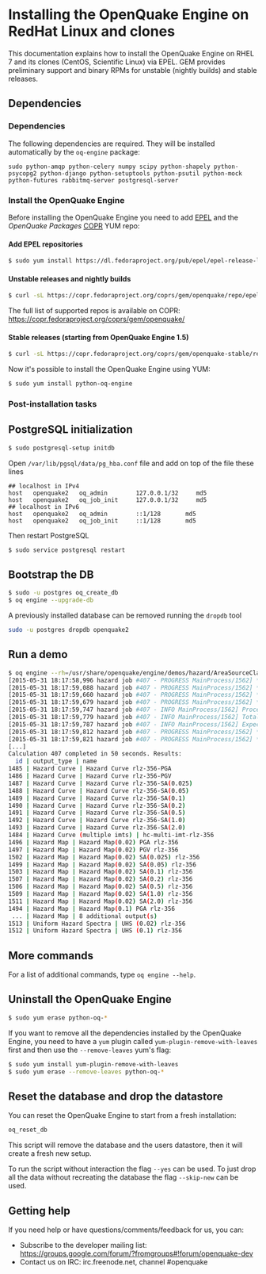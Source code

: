 # Installing the OpenQuake Engine on RedHat Linux and clones
This documentation explains how to install the OpenQuake Engine on RHEL 7 and its clones (CentOS, Scientific Linux) via EPEL. GEM provides preliminary support and binary RPMs for unstable (nightly builds) and stable releases.

## Dependencies

### Dependencies

The following dependencies are required. They will be installed automatically by the `oq-engine` package:

```
sudo python-amqp python-celery numpy scipy python-shapely python-psycopg2 python-django python-setuptools python-psutil python-mock python-futures rabbitmq-server postgresql-server
```


### Install the OpenQuake Engine

Before installing the OpenQuake Engine you need to add [EPEL](https://fedoraproject.org/wiki/EPEL) and the _OpenQuake Packages_ [COPR](https://copr.fedoraproject.org/coprs/gem/openquake/) YUM repo:

#### Add EPEL repositories

```bash
$ sudo yum install https://dl.fedoraproject.org/pub/epel/epel-release-latest-7.noarch.rpm
```

#### Unstable releases and nightly builds

```bash
$ curl -sL https://copr.fedoraproject.org/coprs/gem/openquake/repo/epel-7/gem-openquake-epel-7.repo | sudo tee /etc/yum.repos.d/gem-openquake-epel-7.repo
```

The full list of supported repos is available on COPR: https://copr.fedoraproject.org/coprs/gem/openquake/

#### Stable releases (starting from OpenQuake Engine 1.5)


```bash
$ curl -sL https://copr.fedoraproject.org/coprs/gem/openquake-stable/repo/epel-7/gem-openquake-stable-epel-7.repo | sudo tee /etc/yum.repos.d/gem-openquake-stable-epel-7.repo
```

Now it's possible to install the OpenQuake Engine using YUM:

```bash
$ sudo yum install python-oq-engine
```

### Post-installation tasks

## PostgreSQL initialization
```bash
$ sudo postgresql-setup initdb
```

Open `/var/lib/pgsql/data/pg_hba.conf` file and add on top of the file these lines
```
## localhost in IPv4
host   openquake2   oq_admin        127.0.0.1/32     md5
host   openquake2   oq_job_init     127.0.0.1/32     md5
## localhost in IPv6
host   openquake2   oq_admin        ::1/128       md5
host   openquake2   oq_job_init     ::1/128       md5
```
Then restart PostgreSQL
```bash
$ sudo service postgresql restart
```

## Bootstrap the DB
```bash
$ sudo -u postgres oq_create_db
$ oq engine --upgrade-db
```
A previously installed database can be removed running the `dropdb` tool
```bash
sudo -u postgres dropdb openquake2
```

## Run a demo
```bash
$ oq engine --rh=/usr/share/openquake/engine/demos/hazard/AreaSourceClassicalPSHA/job.ini
[2015-05-31 18:17:58,996 hazard job #407 - PROGRESS MainProcess/1562] **  executing (hazard)
[2015-05-31 18:17:59,088 hazard job #407 - PROGRESS MainProcess/1562] **  initializing sites
[2015-05-31 18:17:59,660 hazard job #407 - PROGRESS MainProcess/1562] **  initializing site collection
[2015-05-31 18:17:59,679 hazard job #407 - PROGRESS MainProcess/1562] **  initializing sources
[2015-05-31 18:17:59,747 hazard job #407 - INFO MainProcess/1562] Processed <TrtModel #0 Active Shallow Crust, 205 source(s), 1640 rupture(s)>
[2015-05-31 18:17:59,779 hazard job #407 - INFO MainProcess/1562] Total weight of the sources=41.0
[2015-05-31 18:17:59,787 hazard job #407 - INFO MainProcess/1562] Expected output size=416064.0
[2015-05-31 18:17:59,812 hazard job #407 - PROGRESS MainProcess/1562] **  executing (hazard)
[2015-05-31 18:17:59,821 hazard job #407 - PROGRESS MainProcess/1562] **  Submitting task compute_hazard_curves #1
[...]
Calculation 407 completed in 50 seconds. Results:
  id | output_type | name
1485 | Hazard Curve | Hazard Curve rlz-356-PGA
1486 | Hazard Curve | Hazard Curve rlz-356-PGV
1487 | Hazard Curve | Hazard Curve rlz-356-SA(0.025)
1488 | Hazard Curve | Hazard Curve rlz-356-SA(0.05)
1489 | Hazard Curve | Hazard Curve rlz-356-SA(0.1)
1490 | Hazard Curve | Hazard Curve rlz-356-SA(0.2)
1491 | Hazard Curve | Hazard Curve rlz-356-SA(0.5)
1492 | Hazard Curve | Hazard Curve rlz-356-SA(1.0)
1493 | Hazard Curve | Hazard Curve rlz-356-SA(2.0)
1484 | Hazard Curve (multiple imts) | hc-multi-imt-rlz-356
1496 | Hazard Map | Hazard Map(0.02) PGA rlz-356
1497 | Hazard Map | Hazard Map(0.02) PGV rlz-356
1502 | Hazard Map | Hazard Map(0.02) SA(0.025) rlz-356
1499 | Hazard Map | Hazard Map(0.02) SA(0.05) rlz-356
1503 | Hazard Map | Hazard Map(0.02) SA(0.1) rlz-356
1507 | Hazard Map | Hazard Map(0.02) SA(0.2) rlz-356
1506 | Hazard Map | Hazard Map(0.02) SA(0.5) rlz-356
1509 | Hazard Map | Hazard Map(0.02) SA(1.0) rlz-356
1511 | Hazard Map | Hazard Map(0.02) SA(2.0) rlz-356
1494 | Hazard Map | Hazard Map(0.1) PGA rlz-356
 ... | Hazard Map | 8 additional output(s)
1513 | Uniform Hazard Spectra | UHS (0.02) rlz-356
1512 | Uniform Hazard Spectra | UHS (0.1) rlz-356
```

## More commands
For a list of additional commands, type `oq engine --help`.

## Uninstall the OpenQuake Engine
```bash
$ sudo yum erase python-oq-*
```
If you want to remove all the dependencies installed by the OpenQuake Engine, you need to have a `yum` plugin called `yum-plugin-remove-with-leaves` first and then use the `--remove-leaves` yum's flag:
```bash
$ sudo yum install yum-plugin-remove-with-leaves
$ sudo yum erase --remove-leaves python-oq-*
```
## Reset the database and drop the datastore
You can reset the OpenQuake Engine to start from a fresh installation:

```bash
oq_reset_db
```

This script will remove the database and the users datastore, then it will create a fresh new setup.

To run the script without interaction the flag `--yes` can be used. To just drop all the data without recreating the database the flag `--skip-new` can be used.

## Getting help
If you need help or have questions/comments/feedback for us, you can:
  * Subscribe to the developer mailing list: https://groups.google.com/forum/?fromgroups#!forum/openquake-dev
  * Contact us on IRC: irc.freenode.net, channel #openquake
